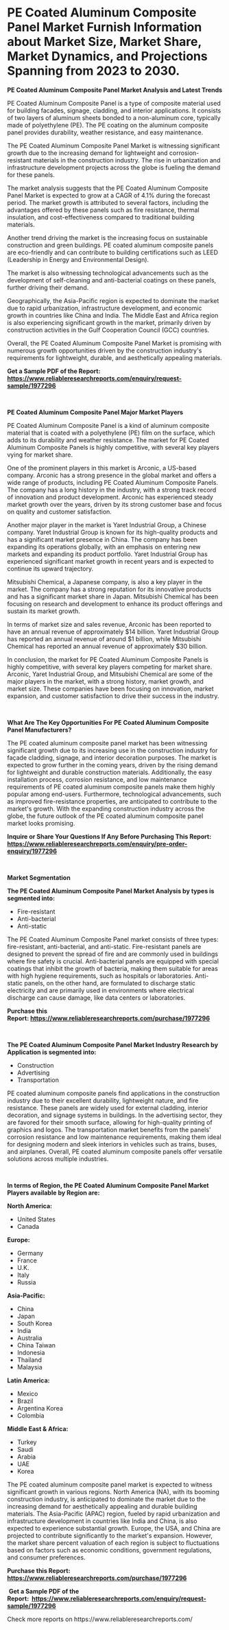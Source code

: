<p><h1>PE Coated Aluminum Composite Panel Market Furnish Information about Market Size, Market Share, Market Dynamics, and Projections Spanning from 2023 to 2030.</h1></p><p><strong>PE Coated Aluminum Composite Panel Market Analysis and Latest Trends</strong></p>
<p><p>PE Coated Aluminum Composite Panel is a type of composite material used for building facades, signage, cladding, and interior applications. It consists of two layers of aluminum sheets bonded to a non-aluminum core, typically made of polyethylene (PE). The PE coating on the aluminum composite panel provides durability, weather resistance, and easy maintenance.</p><p>The PE Coated Aluminum Composite Panel Market is witnessing significant growth due to the increasing demand for lightweight and corrosion-resistant materials in the construction industry. The rise in urbanization and infrastructure development projects across the globe is fueling the demand for these panels.</p><p>The market analysis suggests that the PE Coated Aluminum Composite Panel Market is expected to grow at a CAGR of 4.1% during the forecast period. The market growth is attributed to several factors, including the advantages offered by these panels such as fire resistance, thermal insulation, and cost-effectiveness compared to traditional building materials.</p><p>Another trend driving the market is the increasing focus on sustainable construction and green buildings. PE coated aluminum composite panels are eco-friendly and can contribute to building certifications such as LEED (Leadership in Energy and Environmental Design).</p><p>The market is also witnessing technological advancements such as the development of self-cleaning and anti-bacterial coatings on these panels, further driving their demand.</p><p>Geographically, the Asia-Pacific region is expected to dominate the market due to rapid urbanization, infrastructure development, and economic growth in countries like China and India. The Middle East and Africa region is also experiencing significant growth in the market, primarily driven by construction activities in the Gulf Cooperation Council (GCC) countries.</p><p>Overall, the PE Coated Aluminum Composite Panel Market is promising with numerous growth opportunities driven by the construction industry's requirements for lightweight, durable, and aesthetically appealing materials.</p></p>
<p><strong>Get a Sample PDF of the Report:&nbsp; <a href="https://www.reliableresearchreports.com/enquiry/request-sample/1977296">https://www.reliableresearchreports.com/enquiry/request-sample/1977296</a></strong></p>
<p>&nbsp;</p>
<p><strong>PE Coated Aluminum Composite Panel Major Market Players</strong></p>
<p><p>PE Coated Aluminum Composite Panel is a kind of aluminum composite material that is coated with a polyethylene (PE) film on the surface, which adds to its durability and weather resistance. The market for PE Coated Aluminum Composite Panels is highly competitive, with several key players vying for market share. </p><p>One of the prominent players in this market is Arconic, a US-based company. Arconic has a strong presence in the global market and offers a wide range of products, including PE Coated Aluminum Composite Panels. The company has a long history in the industry, with a strong track record of innovation and product development. Arconic has experienced steady market growth over the years, driven by its strong customer base and focus on quality and customer satisfaction.</p><p>Another major player in the market is Yaret Industrial Group, a Chinese company. Yaret Industrial Group is known for its high-quality products and has a significant market presence in China. The company has been expanding its operations globally, with an emphasis on entering new markets and expanding its product portfolio. Yaret Industrial Group has experienced significant market growth in recent years and is expected to continue its upward trajectory.</p><p>Mitsubishi Chemical, a Japanese company, is also a key player in the market. The company has a strong reputation for its innovative products and has a significant market share in Japan. Mitsubishi Chemical has been focusing on research and development to enhance its product offerings and sustain its market growth.</p><p>In terms of market size and sales revenue, Arconic has been reported to have an annual revenue of approximately $14 billion. Yaret Industrial Group has reported an annual revenue of around $1 billion, while Mitsubishi Chemical has reported an annual revenue of approximately $30 billion.</p><p>In conclusion, the market for PE Coated Aluminum Composite Panels is highly competitive, with several key players competing for market share. Arconic, Yaret Industrial Group, and Mitsubishi Chemical are some of the major players in the market, with a strong history, market growth, and market size. These companies have been focusing on innovation, market expansion, and customer satisfaction to drive their success in the industry.</p></p>
<p>&nbsp;</p>
<p><strong>What Are The Key Opportunities For PE Coated Aluminum Composite Panel Manufacturers?</strong></p>
<p><p>The PE coated aluminum composite panel market has been witnessing significant growth due to its increasing use in the construction industry for façade cladding, signage, and interior decoration purposes. The market is expected to grow further in the coming years, driven by the rising demand for lightweight and durable construction materials. Additionally, the easy installation process, corrosion resistance, and low maintenance requirements of PE coated aluminum composite panels make them highly popular among end-users. Furthermore, technological advancements, such as improved fire-resistance properties, are anticipated to contribute to the market's growth. With the expanding construction industry across the globe, the future outlook of the PE coated aluminum composite panel market looks promising.</p></p>
<p><strong>Inquire or Share Your Questions If Any Before Purchasing This Report: <a href="https://www.reliableresearchreports.com/enquiry/pre-order-enquiry/1977296">https://www.reliableresearchreports.com/enquiry/pre-order-enquiry/1977296</a></strong></p>
<p>&nbsp;</p>
<p><strong>Market Segmentation</strong></p>
<p><strong>The PE Coated Aluminum Composite Panel Market Analysis by types is segmented into:</strong></p>
<p><ul><li>Fire-resistant</li><li>Anti-bacterial</li><li>Anti-static</li></ul></p>
<p><p>The PE Coated Aluminum Composite Panel market consists of three types: fire-resistant, anti-bacterial, and anti-static. Fire-resistant panels are designed to prevent the spread of fire and are commonly used in buildings where fire safety is crucial. Anti-bacterial panels are equipped with special coatings that inhibit the growth of bacteria, making them suitable for areas with high hygiene requirements, such as hospitals or laboratories. Anti-static panels, on the other hand, are formulated to discharge static electricity and are primarily used in environments where electrical discharge can cause damage, like data centers or laboratories.</p></p>
<p><strong>Purchase this Report:&nbsp;<a href="https://www.reliableresearchreports.com/purchase/1977296">https://www.reliableresearchreports.com/purchase/1977296</a></strong></p>
<p>&nbsp;</p>
<p><strong>The PE Coated Aluminum Composite Panel Market Industry Research by Application is segmented into:</strong></p>
<p><ul><li>Construction</li><li>Advertising</li><li>Transportation</li></ul></p>
<p><p>PE coated aluminum composite panels find applications in the construction industry due to their excellent durability, lightweight nature, and fire resistance. These panels are widely used for external cladding, interior decoration, and signage systems in buildings. In the advertising sector, they are favored for their smooth surface, allowing for high-quality printing of graphics and logos. The transportation market benefits from the panels' corrosion resistance and low maintenance requirements, making them ideal for designing modern and sleek interiors in vehicles such as trains, buses, and airplanes. Overall, PE coated aluminum composite panels offer versatile solutions across multiple industries.</p></p>
<p>&nbsp;</p>
<p><strong>In terms of Region, the PE Coated Aluminum Composite Panel Market Players available by Region are:</strong></p>
<p>
    <p> <strong> North America: </strong>
        <ul>
            <li>United States</li>
            <li>Canada</li>
        </ul>
        </p> 
    <p> <strong> Europe: </strong>
        <ul>
            <li>Germany</li>
            <li>France</li>
            <li>U.K.</li>
            <li>Italy</li>
            <li>Russia</li>
        </ul>
        </p> 
    <p> <strong> Asia-Pacific: </strong>
        <ul>
            <li>China</li>
            <li>Japan</li>
            <li>South Korea</li>
            <li>India</li>
            <li>Australia</li>
            <li>China Taiwan</li>
            <li>Indonesia</li>
            <li>Thailand</li>
            <li>Malaysia</li>
        </ul>
        </p> 
    <p> <strong> Latin America: </strong>
        <ul>
            <li>Mexico</li>
            <li>Brazil</li>
            <li>Argentina Korea</li>
            <li>Colombia</li>
        </ul>
        </p> 
    <p> <strong> Middle East & Africa: </strong>
        <ul>
            <li>Turkey</li>
            <li>Saudi</li>
            <li>Arabia</li>
            <li>UAE</li>
            <li>Korea</li>
        </ul>
    </p>
    </p>
<p><p>The PE coated aluminum composite panel market is expected to witness significant growth in various regions. North America (NA), with its booming construction industry, is anticipated to dominate the market due to the increasing demand for aesthetically appealing and durable building materials. The Asia-Pacific (APAC) region, fueled by rapid urbanization and infrastructure development in countries like India and China, is also expected to experience substantial growth. Europe, the USA, and China are projected to contribute significantly to the market's expansion. However, the market share percent valuation of each region is subject to fluctuations based on factors such as economic conditions, government regulations, and consumer preferences.</p></p>
<p><strong>Purchase this Report: <a href="https://www.reliableresearchreports.com/purchase/1977296">https://www.reliableresearchreports.com/purchase/1977296</a></strong></p>
<p>&nbsp;<strong>Get a Sample PDF of the Report:&nbsp;&nbsp;<a href="https://www.reliableresearchreports.com/enquiry/request-sample/1977296">https://www.reliableresearchreports.com/enquiry/request-sample/1977296</a></strong></p>
<p><strong></strong></p>
<p>Check more reports on https://www.reliableresearchreports.com/</p>